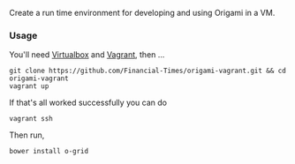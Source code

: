 Create a run time environment for developing and using Origami in a VM.

### Usage

You'll need [Virtualbox](https://www.virtualbox.org/) and [Vagrant](http://www.vagrantup.com/), then ...

```
git clone https://github.com/Financial-Times/origami-vagrant.git && cd origami-vagrant
vagrant up
```

If that's all worked successfully you can do

```
vagrant ssh
```

Then run,

```
bower install o-grid
```

